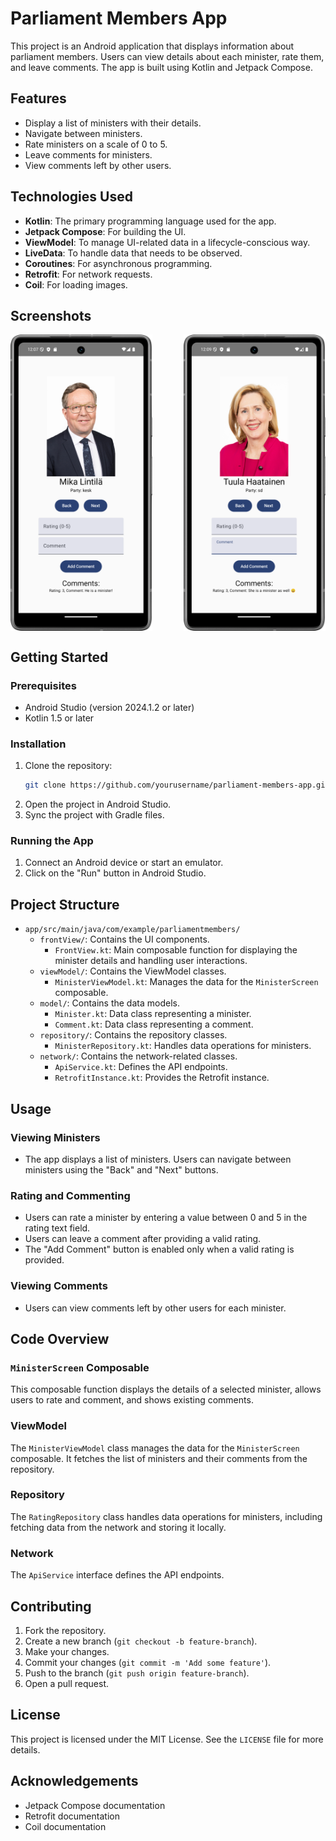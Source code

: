 # Parliament Members App

This project is an Android application that displays information about parliament members. Users can view details about each minister, rate them, and leave comments. The app is built using Kotlin and Jetpack Compose.

## Features

- Display a list of ministers with their details.
- Navigate between ministers.
- Rate ministers on a scale of 0 to 5.
- Leave comments for ministers.
- View comments left by other users.

## Technologies Used

- **Kotlin**: The primary programming language used for the app.
- **Jetpack Compose**: For building the UI.
- **ViewModel**: To manage UI-related data in a lifecycle-conscious way.
- **LiveData**: To handle data that needs to be observed.
- **Coroutines**: For asynchronous programming.
- **Retrofit**: For network requests.
- **Coil**: For loading images.

## Screenshots

<div style="display: flex; justify-content: space-between;">
    <img src="app/src/main/java/com/example/parliamentmembers/pictures/Screenshot_20241022_000741.png" alt="Screenshot 1" style="width: 45%;" />
    <img src="app/src/main/java/com/example/parliamentmembers/pictures/Screenshot_20241022_000934.png" alt="Screenshot 2" style="width: 45%;" />
</div>

## Getting Started

### Prerequisites

- Android Studio (version 2024.1.2 or later)
- Kotlin 1.5 or later

### Installation

1. Clone the repository:
    ```sh
    git clone https://github.com/yourusername/parliament-members-app.git
    ```
2. Open the project in Android Studio.
3. Sync the project with Gradle files.

### Running the App

1. Connect an Android device or start an emulator.
2. Click on the "Run" button in Android Studio.

## Project Structure

- `app/src/main/java/com/example/parliamentmembers/`
    - `frontView/`: Contains the UI components.
        - `FrontView.kt`: Main composable function for displaying the minister details and handling user interactions.
    - `viewModel/`: Contains the ViewModel classes.
        - `MinisterViewModel.kt`: Manages the data for the `MinisterScreen` composable.
    - `model/`: Contains the data models.
        - `Minister.kt`: Data class representing a minister.
        - `Comment.kt`: Data class representing a comment.
    - `repository/`: Contains the repository classes.
        - `MinisterRepository.kt`: Handles data operations for ministers.
    - `network/`: Contains the network-related classes.
        - `ApiService.kt`: Defines the API endpoints.
        - `RetrofitInstance.kt`: Provides the Retrofit instance.

## Usage

### Viewing Ministers

- The app displays a list of ministers. Users can navigate between ministers using the "Back" and "Next" buttons.

### Rating and Commenting

- Users can rate a minister by entering a value between 0 and 5 in the rating text field.
- Users can leave a comment after providing a valid rating.
- The "Add Comment" button is enabled only when a valid rating is provided.

### Viewing Comments

- Users can view comments left by other users for each minister.

## Code Overview

### `MinisterScreen` Composable

This composable function displays the details of a selected minister, allows users to rate and comment, and shows existing comments.

### ViewModel

The `MinisterViewModel` class manages the data for the `MinisterScreen` composable. It fetches the list of ministers and their comments from the repository.

### Repository

The `RatingRepository` class handles data operations for ministers, including fetching data from the network and storing it locally.

### Network

The `ApiService` interface defines the API endpoints.

## Contributing

1. Fork the repository.
2. Create a new branch (`git checkout -b feature-branch`).
3. Make your changes.
4. Commit your changes (`git commit -m 'Add some feature'`).
5. Push to the branch (`git push origin feature-branch`).
6. Open a pull request.

## License

This project is licensed under the MIT License. See the `LICENSE` file for more details.

## Acknowledgements

- Jetpack Compose documentation
- Retrofit documentation
- Coil documentation
